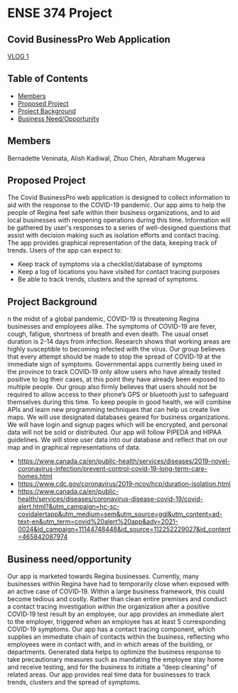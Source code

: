 # ENSE 374 Project
## Covid BusinessPro Web Application

[VLOG 1](https://www.youtube.com/watch?v=-A4Cb1X_mj0&feature=youtu.be)

## Table of Contents
* [Members](#members)
* [Proposed Project](#proposed‐project)
* [Project Background](#project‐background)
* [Business Need/Opportunity](#business‐need/opportunity)

## Members
Bernadette Veninata,
Alish Kadiwal,
Zhuo Chen,
Abraham Mugerwa
	
## Proposed Project
The Covid BusinessPro web application is designed to collect information to aid with the response to the COVID-19 pandemic. Our app aims to help the people of Regina feel safe within their business organizations, and to aid local businesses with reopening operations during this time. Information will be gathered by user's responses to a series of well-designed questions that assist with decision making such as isolation efforts and contact tracing. The app provides graphical representation of the data, keeping track of trends. Users of the app can expect to:
* Keep track of symptoms via a checklist/database of symptoms
* Keep a log of locations you have visited for contact tracing purposes
* Be able to track trends, clusters and the spread of symptoms. 

## Project Background
n the midst of a global pandemic, COVID-19 is threatening Regina businesses and employees alike. The symptoms of COVID-19 are fever, cough, fatigue, shortness of breath and even death. The usual onset duration is 2-14 days from infection. Research shows that working areas are highly susceptible to becoming infected with the virus. Our group believes that every attempt should be made to stop the spread of COVID‐19 at the immediate sign of symptoms. Governmental apps currently being used in the province to track COVID‐19 only allow users who have already tested positive to log their cases, at this point they have already been exposed to multiple people. Our group also firmly believes that users should not be required to allow access to their phone’s GPS or bluetooth just to safeguard themselves during this time. To keep people in good health, we will combine APIs and learn new programming techniques that can help us create live maps. We will use designated databases geared for business organizations. We will have login and signup pages which will be encrypted, and personal data will not be sold or distributed. Our app will follow PIPEDA and HIPAA guidelines. We will store user data into our database and reflect that on our map and in graphical representations of data.
* https://www.canada.ca/en/public-health/services/diseases/2019-novel-coronavirus-infection/prevent-control-covid-19-long-term-care-homes.html
* https://www.cdc.gov/coronavirus/2019-ncov/hcp/duration-isolation.html
* https://www.canada.ca/en/public-health/services/diseases/coronavirus-disease-covid-19/covid-alert.html?&utm_campaign=hc-sc-covidalertapp&utm_medium=sem&utm_source=ggl&utm_content=ad-text-en&utm_term=covid%20alert%20app&adv=2021-0024&id_campaign=11144748448&id_source=112252229027&id_content=465842087974


## Business need/opportunity
Our app is marketed towards Regina businesses. Currently, many businesses within Regina have had to temporarily close when exposed with an active case of COVID‐19. Within a large business framework, this could become tedious and costly. Rather than clean entire premises and conduct a contact tracing investigation within the organization after a positive COVID‐19 test result by an employee, our app provides an immediate alert to the employer, triggered when an employee has at least 5 corresponding COVID-19 symptoms. Our app has a contact tracing component, which supplies an immediate chain of contacts within the business, reflecting who employees were in contact with, and in which areas of the building, or departments. Generated data helps to optimize the business response to take precautionary measures such as mandating the employee stay home and receive testing, and for the business to initiate a “deep cleaning” of related areas. Our app provides real time data for businesses to track trends, clusters and the spread of symptoms. 
